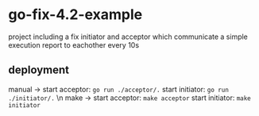 # go-fix-4.2-example

project including a fix initiator and acceptor which communicate a simple
execution report to eachother every 10s

## deployment

manual -> start acceptor: `go run ./acceptor/.` start initiator:
`go run ./initiator/.` \n make -> start acceptor: `make acceptor` start
initiator: `make initiator`

